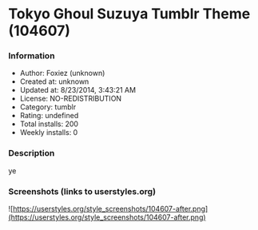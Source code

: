 # Tokyo Ghoul Suzuya Tumblr Theme (104607)

### Information
- Author: Foxiez (unknown)
- Created at: unknown
- Updated at: 8/23/2014, 3:43:21 AM
- License: NO-REDISTRIBUTION
- Category: tumblr
- Rating: undefined
- Total installs: 200
- Weekly installs: 0


### Description
ye


### Screenshots (links to userstyles.org)
![https://userstyles.org/style_screenshots/104607-after.png](https://userstyles.org/style_screenshots/104607-after.png)


